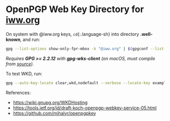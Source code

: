 # OpenPGP Web Key Directory for [iww.org](https://iww.org)

On system with @iww.org keys, `cd`{:.language-sh} into directory **.well-known**, and run:

```sh
gpg --list-options show-only-fpr-mbox -k "@iww.org" | $(gpgconf --list-dirs libexecdir)/gpg-wks-client -v --install-key
```

*Requires **GPG >= 2.2.12** with **gpg-wks-client** (on macOS, must compile from [source](https://gnupg.org/download/index.html)).*

To test WKD, run:

```sh
gpg --auto-key-locate clear,wkd,nodefault --verbose --locate-key example@iww.org
```

References:
- https://wiki.gnupg.org/WKDHosting
- https://tools.ietf.org/id/draft-koch-openpgp-webkey-service-05.html
- https://github.com/mihalyr/openpgpkey
